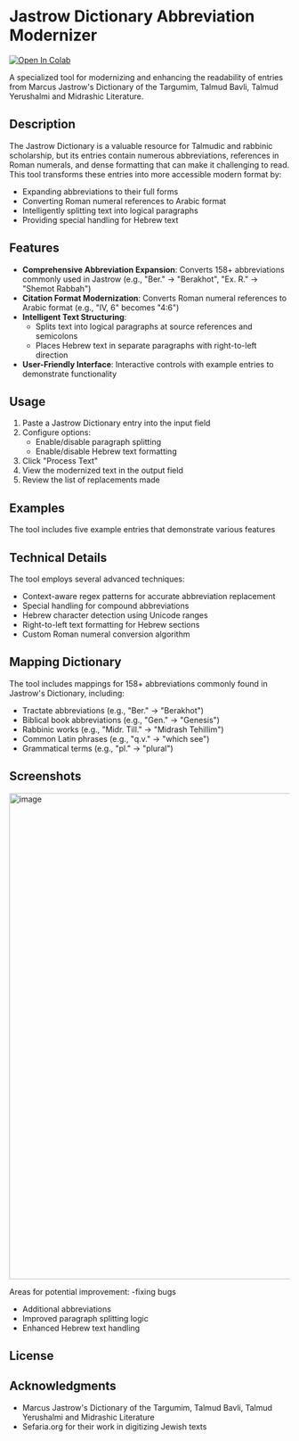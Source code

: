 # Jastrow Dictionary Abbreviation Modernizer

[![Open In Colab](https://colab.research.google.com/assets/colab-badge.svg)](https://colab.research.google.com/github/YOUR-USERNAME/jastrow-abbreviation-modernizer/blob/main/jastrow_abbreviation_modernizer.ipynb)

A specialized tool for modernizing and enhancing the readability of entries from Marcus Jastrow's Dictionary of the Targumim, Talmud Bavli, Talmud Yerushalmi and Midrashic Literature.

## Description

The Jastrow Dictionary is a valuable resource for Talmudic and rabbinic scholarship, but its entries contain numerous abbreviations, references in Roman numerals, and dense formatting that can make it challenging to read. This tool transforms these entries into more accessible modern format by:

- Expanding abbreviations to their full forms
- Converting Roman numeral references to Arabic format
- Intelligently splitting text into logical paragraphs
- Providing special handling for Hebrew text

## Features

- **Comprehensive Abbreviation Expansion**: Converts 158+ abbreviations commonly used in Jastrow (e.g., "Ber." → "Berakhot", "Ex. R." → "Shemot Rabbah")
- **Citation Format Modernization**: Converts Roman numeral references to Arabic format (e.g., "IV, 6" becomes "4:6")
- **Intelligent Text Structuring**:
  - Splits text into logical paragraphs at source references and semicolons
  - Places Hebrew text in separate paragraphs with right-to-left direction
- **User-Friendly Interface**: Interactive controls with example entries to demonstrate functionality



## Usage

1. Paste a Jastrow Dictionary entry into the input field
2. Configure options:
   - Enable/disable paragraph splitting
   - Enable/disable Hebrew text formatting
3. Click "Process Text"
4. View the modernized text in the output field
5. Review the list of replacements made

## Examples

The tool includes five example entries that demonstrate various features

## Technical Details

The tool employs several advanced techniques:

- Context-aware regex patterns for accurate abbreviation replacement
- Special handling for compound abbreviations
- Hebrew character detection using Unicode ranges
- Right-to-left text formatting for Hebrew sections
- Custom Roman numeral conversion algorithm

## Mapping Dictionary

The tool includes mappings for 158+ abbreviations commonly found in Jastrow's Dictionary, including:

- Tractate abbreviations (e.g., "Ber." → "Berakhot")
- Biblical book abbreviations (e.g., "Gen." → "Genesis")
- Rabbinic works (e.g., "Midr. Till." → "Midrash Tehillim")
- Common Latin phrases (e.g., "q.v." → "which see")
- Grammatical terms (e.g., "pl." → "plural")

## Screenshots

<img width="872" alt="image" src="https://github.com/user-attachments/assets/86b01021-f7bf-4c56-85c6-253ce7054e58" />



Areas for potential improvement:
-fixing bugs
- Additional abbreviations
- Improved paragraph splitting logic
- Enhanced Hebrew text handling

## License



## Acknowledgments

- Marcus Jastrow's Dictionary of the Targumim, Talmud Bavli, Talmud Yerushalmi and Midrashic Literature
- Sefaria.org for their work in digitizing Jewish texts
